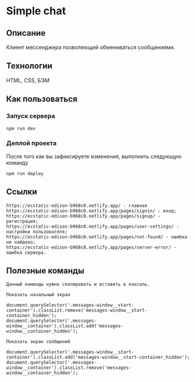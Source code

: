 # Simple chat

## Описание

Клиент мессенджера позволяющий обмениваться сообщениями.

## Технологии

HTML, CSS, БЭМ

## Как пользоваться

### Запуск сервера

```
npm run dev
```

### Деплой проекта

После того как вы зафиксируете изменения, выполнить следующую команду

```
npm run deploy
```

## Ссылки

```
https://ecstatic-edison-b968c0.netlify.app/ - главная
https://ecstatic-edison-b968c0.netlify.app/pages/signin/ - вход;
https://ecstatic-edison-b968c0.netlify.app/pages/signup/ - регистрация;
https://ecstatic-edison-b968c0.netlify.app/pages/user-settings/ - настройки пользователя;
https://ecstatic-edison-b968c0.netlify.app/pages/not-found/ - ошибка не найдено;
https://ecstatic-edison-b968c0.netlify.app/pages/server-error/ - ошибка сервера.
```

## Полезные команды

```
Данный команды нужно скопировать и вставить в консоль.

Показать начальный экран

document.querySelector('.messages-window__start-container').classList.remove('messages-window__start-container_hidden');
document.querySelector('.messages-window__container').classList.add('messages-window__container_hidden');

Показать экран сообщений

document.querySelector('.messages-window__start-container').classList.add('messages-window__start-container_hidden');
document.querySelector('.messages-window__container').classList.remove('messages-window__container_hidden');
```
